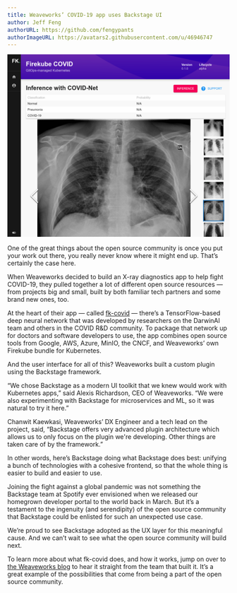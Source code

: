 ```yaml
---
title: Weaveworks’ COVID-19 app uses Backstage UI
author: Jeff Feng
authorURL: https://github.com/fengypants
authorImageURL: https://avatars2.githubusercontent.com/u/46946747
---
```


![fk-covid-screenshot](assets/20-05-14/weaveworks-firekube-covid-19-spotify-backstage.png)

One of the great things about the open source community is once you put your work out there, you really never know where it might end up. That’s certainly the case here.

<!--truncate-->

When Weaveworks decided to build an X-ray diagnostics app to help fight COVID-19, they pulled together a lot of different open source resources — from projects big and small, built by both familiar tech partners and some brand new ones, too.

At the heart of their app — called [fk-covid][] — there’s a TensorFlow-based deep neural network that was developed by researchers on the DarwinAI team and others in the COVID R&D community. To package that network up for doctors and software developers to use, the app combines open source tools from Google, AWS, Azure, MinIO, the CNCF, and Weaveworks’ own Firekube bundle for Kubernetes.

And the user interface for all of this? Weaveworks built a custom plugin using the Backstage framework.

“We chose Backstage as a modern UI toolkit that we knew would work with Kubernetes apps,” said Alexis Richardson, CEO of Weaveworks. “We were also experimenting with Backstage for microservices and ML, so it was natural to try it here.”

Chanwit Kaewkasi, Weaveworks’ DX Engineer and a tech lead on the project, said, “Backstage offers very advanced plugin architecture which allows us to only focus on the plugin we're developing. Other things are taken care of by the framework.”

In other words, here’s Backstage doing what Backstage does best: unifying a bunch of technologies with a cohesive frontend, so that the whole thing is easier to build and easier to use.

Joining the fight against a global pandemic was not something the Backstage team at Spotify ever envisioned when we released our homegrown developer portal to the world back in March. But it’s a testament to the ingenuity (and serendipity) of the open source community that Backstage could be enlisted for such an unexpected use case.

We’re proud to see Backstage adopted as the UX layer for this meaningful cause. And we can’t wait to see what the open source community will build next.

To learn more about what fk-covid does, and how it works, jump on over to [the Weaveworks blog][] to hear it straight from the team that built it. It’s a great example of the possibilities that come from being a part of the open source community.

[fk-covid]: https://github.com/weaveworks/fk-covid

[the Weaveworks blog]: https://www.weave.works/blog/firekube-covid-ml
